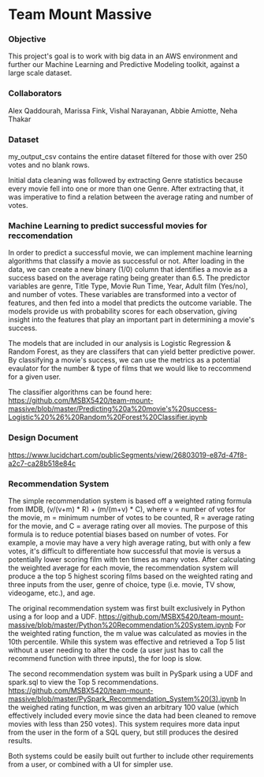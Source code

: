 # Team Mount Massive

### Objective
This project's goal is to work with big data in an AWS environment and further our Machine Learning and Predictive Modeling
toolkit, against a large scale dataset. 

### Collaborators
Alex Qaddourah, Marissa Fink, Vishal Narayanan, Abbie Amiotte, Neha Thakar

### Dataset
my_output_csv contains the entire dataset filtered for those with over 250 votes and no blank rows. 

<!--- ### Analysis  -->
Initial data cleaning was followed by extracting Genre statistics because every movie fell into one or more than one Genre. After extracting that, it was imperative to find a relation between the average rating and number of votes. 

### Machine Learning to predict successful movies for reccomendation
In order to predict a successful movie, we can implement machine learning algorithms that classify a movie as successful or not. After loading in the data, we can create a new binary (1/0) column that identifies a movie as a success based on the average rating being greater than 6.5. The predictor variables are genre, Title Type, Movie Run Time, Year, Adult film (Yes/no), and number of votes. These variables are transformed into a vector of features, and then fed into a model that predicts the outcome variable. The models provide us with probability scores for each observation, giving insight into the features that play an important part in determining a movie's success.

The models that are included in our analysis is Logistic Regression & Random Forest, as they are classifers that can yield better predictive power. By classifying a movie's success, we can use the metrics as a potential evaulator for the number & type of films that we would like to reccommend for a given user. 

The classifier algorithms can be found here: 
https://github.com/MSBX5420/team-mount-massive/blob/master/Predicting%20a%20movie's%20success-Logistic%20%26%20Random%20Forest%20Classifier.ipynb

### Design Document
https://www.lucidchart.com/publicSegments/view/26803019-e87d-47f8-a2c7-ca28b518e84c

### Recommendation System
The simple recommendation system is based off a weighted rating formula from IMDB, (v/(v+m) * R) + (m/(m+v) * C), where v = number of votes for the movie, m = minimum number of votes to be counted, R = average rating for the movie, and C = average rating over all movies. The purpose of this formula is to reduce potential biases based on number of votes. For example, a movie may have a very high average rating, but with only a few votes, it's difficult to differentiate how successful that movie is versus a potentially lower scoring film with ten times as many votes. After calculating the weighted average for each movie, the recommendation system will produce a the top 5 highest scoring films based on the weighted rating and three inputs from the user, genre of choice, type (i.e. movie, TV show, videogame, etc.), and age. 

The original recommendation system was first built exclusively in Python using a for loop and a UDF. 
https://github.com/MSBX5420/team-mount-massive/blob/master/Python%20Recommendation%20System.ipynb
For the weighted rating function, the m value was calculated as movies in the 10th percentile. 
While this system was effective and retrieved a Top 5 list without a user needing to alter the code (a user just has to call the recommend function with three inputs), the for loop is slow. 

The second recommendation system was built in PySpark using a UDF and spark.sql to view the Top 5 recommendations. https://github.com/MSBX5420/team-mount-massive/blob/master/PySpark_Recommendation_System%20(3).ipynb
In the weighed rating function, m was given an arbitrary 100 value (which effectively included every movie since the data had been cleaned to remove movies with less than 250 votes).
This system requires more data input from the user in the form of a SQL query, but still produces the desired results.

Both systems could be easily built out further to include other requirements from a user, or combined with a UI for simpler use. 



<!--- ### More Sections -->

<!--- ### More Sections -->
